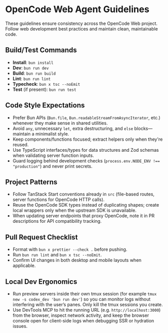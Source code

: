 # OpenCode Web Agent Guidelines

These guidelines ensure consistency across the OpenCode Web project. Follow web development best practices and maintain clean, maintainable code.

## Build/Test Commands

- **Install**: `bun install`
- **Dev**: `bun run dev`
- **Build**: `bun run build`
- **Lint**: `bun run lint`
- **Typecheck**: `bun x tsc --noEmit`
- **Test** (if present): `bun run test`

## Code Style Expectations

- Prefer Bun APIs (`Bun.file`, `Bun.readableStreamFromAsyncIterator`, etc.) whenever they make sense in shared utilities.
- Avoid `any`, unnecessary `let`, extra destructuring, and `else` blocks—maintain a minimalist style.
- Keep components/functions focused; extract helpers only when they're reused.
- Use TypeScript interfaces/types for data structures and Zod schemas when validating server function inputs.
- Guard logging behind development checks (`process.env.NODE_ENV !== "production"`) and never print secrets.

## Project Patterns

- Follow TanStack Start conventions already in `src` (file-based routes, server functions for OpenCode HTTP calls).
- Reuse the OpenCode SDK types instead of duplicating shapes; create local wrappers only when the upstream SDK is unavailable.
- When updating server endpoints that proxy OpenCode, note it in PR descriptions for API compatibility tracking.

## Pull Request Checklist

- Format with `bun x prettier --check .` before pushing.
- Run `bun run lint` and `bun x tsc --noEmit`.
- Confirm UI changes in both desktop and mobile layouts when applicable.
 
## Local Dev Ergonomics

- Run preview servers inside their own tmux session (for example `tmux new -s codex_dev 'bun run dev'`) so you can monitor logs without interfering with the user’s panes. Only kill the tmux sessions you create.
- Use DevTools MCP to hit the running URL (e.g. `http://localhost:3000`) from the browser, inspect network activity, and keep the browser console open for client-side logs when debugging SSR or hydration issues.
